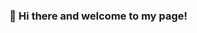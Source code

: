 ### :wave: Hi there and welcome to my page!

<!-- 
**rshaw81/rshaw81** is a :sparkles:_special_:sparkles: repository because its 'READ.md' (this file) appears on your github repository
- :school: Currently finishing my graduate certificate in Artifical Intelligence.
- :books: Trying to teach myself HTML and Javascript. 
- :computer: Have working knowledge of python adn R but would love to collaborate on projects to broaden my knowledge.
- :raising_hand: Would love to connect with other to continue my learning. 
- :email: Feel free to email me at: ryan.shaw8119@hotmail.com
-->
